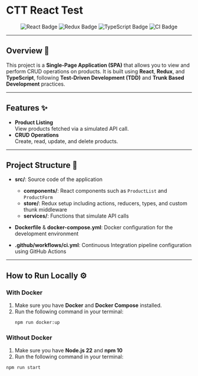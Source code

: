 # CTT React Test

<div align="center">
  <img src="https://img.shields.io/badge/React-18.2.0-blue?style=for-the-badge&logo=react" alt="React Badge" />
  <img src="https://img.shields.io/badge/Redux-4.2.1-purple?style=for-the-badge&logo=redux" alt="Redux Badge" />
  <img src="https://img.shields.io/badge/TypeScript-5.0-blue?style=for-the-badge&logo=typescript" alt="TypeScript Badge" />
  <img src="https://img.shields.io/badge/CI-GitHub_Actions-2088FF?style=for-the-badge&logo=github" alt="CI Badge" />
</div>

---

## Overview 🚀

This project is a **Single-Page Application (SPA)** that allows you to view and perform CRUD operations on products. It is built using **React**, **Redux**, and **TypeScript**, following **Test-Driven Development (TDD)** and **Trunk Based Development** practices.

---

## Features ✨

- **Product Listing**  
  View products fetched via a simulated API call.
- **CRUD Operations**  
  Create, read, update, and delete products.

---

## Project Structure 📁

- **src/**: Source code of the application

  - **components/**: React components such as `ProductList` and `ProductForm`
  - **store/**: Redux setup including actions, reducers, types, and custom thunk middleware
  - **services/**: Functions that simulate API calls

- **Dockerfile** & **docker-compose.yml**: Docker configuration for the development environment
- **.github/workflows/ci.yml**: Continuous Integration pipeline configuration using GitHub Actions

---

## How to Run Locally ⚙️

### With Docker

1. Make sure you have **Docker** and **Docker Compose** installed.
2. Run the following command in your terminal:
   ```bash
   npm run docker:up
   ```

### Without Docker

1. Make sure you have **Node.js 22** and **npm 10**
2. Run the following command in your terminal:

```bash
npm run start
```
